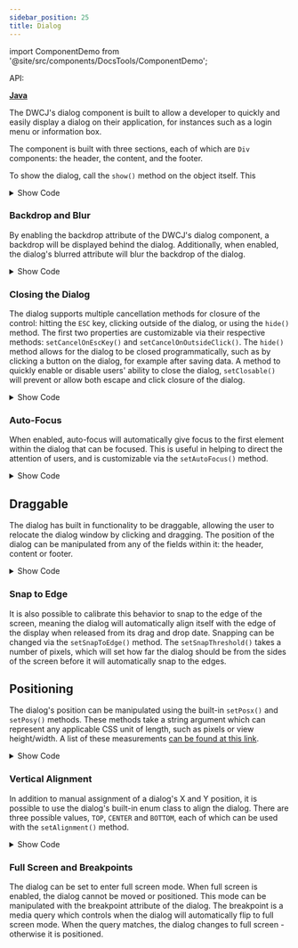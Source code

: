 ```yaml
---
sidebar_position: 25 
title: Dialog
---
```


import ComponentDemo from '@site/src/components/DocsTools/ComponentDemo';

<div style={{width: "100%" , display: "flex", justifyContent: "flex-end"}}>
<p style={{color: "gray"}} >API:&nbsp;</p>
<b><a href="https://javadoc.io/static/org.dwcj/dwcj-engine/0.15.0/org/dwcj/controls/dialog/Dialog.html" style={{justifySelf: "flex-end"}}> Java </a></b>
</div>

The DWCJ's dialog component is built to allow a developer to quickly and easily display a dialog on their application, for instances such as a login menu or information box.

The component is built with three sections, each of which are `Div` components: the header, the content, and the footer.

To show the dialog, call the `show()` method on the object itself. This 
<!-- 
<ComponentDemo 
path='https://hot.bbx.kitchen/webapp/controlsamples?class=control_demos.dialogdemos.DialogSections' 
showCSS='true'
javaE='https://raw.githubusercontent.com/DwcJava/ControlSamples/main/src/main/java/control_demos/listboxdemos/ListboxLabel.java'
javaHighlight='{47-50}'
height = '225px'
/> -->

<details>

<summary>Show Code</summary>

```java
  import org.dwcj.App;
  import org.dwcj.controls.dialog.Dialog;
  import org.dwcj.controls.label.Label;
  import org.dwcj.controls.panels.AppPanel;
  import org.dwcj.exceptions.DwcException;

  public class DialogSections extends App {
  @Override
  public void run() throws DwcException {
    AppPanel p = new AppPanel();
    Dialog dialog = new Dialog();
    p.add(dialog);

    dialog.getHeader().add(new Label("Header"));
    dialog.getContent().add(new Label("Content"));
    dialog.getFooter().add(new Label("Footer"));

    dialog.setCloseable(false);
    dialog.show();
  }
}
```

</details>

### Backdrop and Blur

By enabling the backdrop attribute of the DWCJ's dialog component, a backdrop will be displayed behind the dialog. Additionally, when enabled, the dialog's blurred attribute will blur the backdrop of the dialog.

<!-- <ComponentDemo 
path='/demos/dialog-demos/backdrop_blur.html' 
showCSS='true'
javaE='https://raw.githubusercontent.com/DwcJava/ControlSamples/main/src/main/java/control_demos/listboxdemos/ListboxLabel.java'
javaHighlight='{47-50}'
height = '225px'
/> -->

<details>

<summary>Show Code</summary>

```java
import org.dwcj.App;
import org.dwcj.annotations.InlineStyleSheet;
import org.dwcj.controls.button.Button;
import org.dwcj.controls.button.events.ButtonClickEvent;
import org.dwcj.controls.dialog.Dialog;
import org.dwcj.controls.label.Label;
import org.dwcj.controls.panels.AppPanel;
import org.dwcj.exceptions.DwcException;

@InlineStyleSheet(id = "login-form", value = "" +
  ".loginForm {" +
  "   background-color: #263238;" +
  "   background-image: url(https://images.pling.com/img/00/00/59/97/06/1588511/1c58fba17fc4c48cd52cf17dd3f36556396e73e34a3d37e5aec6098ccdb01f3d1867.jpg);"
  +
  "   background-size: 100% 100%;" +
  "   background-repeat: no-repeat;" +
  "}")
public class DialogBackdropBlur extends App {
  Dialog dialog;

  @Override
  public void run() throws DwcException {
    AppPanel p = new AppPanel();
    dialog = new Dialog();
    p.add(dialog);
    dialog.addClassName("loginForm");

    dialog.getHeader().add(new Label("Header"));
    dialog.getContent().add(new Button("Toggle Background Blur")
      .onClick(this::buttonClick))
      .setStyle("display","flex")
      .setStyle("justify-content", "center");
    dialog.getFooter().add(new Label("Footer"));
    
    dialog.setCloseable(false);
    dialog.show();
  }

  private void buttonClick(ButtonClickEvent ev) {
    dialog.setBlurred(!dialog.isBlurred());
  }
}
  ```

</details>

### Closing the Dialog

The dialog supports multiple cancellation methods for closure of the control: hitting the `ESC` key, clicking outside of the dialog, or using the `hide()` method. The first two properties are customizable via their respective methods:
`setCancelOnEscKey()` and `setCancelOnOutsideClick()`. The `hide()` method allows for the dialog to be closed programmatically, such as by clicking a button on the dialog, for example after saving data. A method to quickly enable or disable users' ability to close the dialog, `setClosable()` will prevent or allow both escape and click closure of the dialog.

<details>

<summary>Show Code</summary>

```java
import org.dwcj.App;
import org.dwcj.controls.button.Button;
import org.dwcj.controls.button.events.ButtonClickEvent;
import org.dwcj.controls.dialog.Dialog;
import org.dwcj.controls.label.Label;
import org.dwcj.controls.panels.AppPanel;
import org.dwcj.exceptions.DwcException;

public class DialogClose extends App {

  Dialog dialog;

  @Override
  public void run() throws DwcException {
    AppPanel p = new AppPanel();
    dialog = new Dialog();
    p.add(dialog,
      new Button("Show Dialog")
        .onClick(this::openDialog)
        .setStyle("margin", "50px"));

    dialog.getHeader().add(new Label("Header"));
    dialog.getContent().add(new Button("Close Dialog").onClick(this::closeDialog));
    dialog.getFooter().add(new Label("Footer"));
    dialog.setCancelOnEscKey(true);
    dialog.show();
  }

  private void closeDialog(ButtonClickEvent ev) {
    dialog.hide();
  }

  private void openDialog(ButtonClickEvent ev) {
    dialog.show();
  }
}
```

</details>

### Auto-Focus

When enabled, auto-focus will automatically give focus to the first element within the dialog that can be focused. This is useful in helping to direct the attention of users, and is customizable via the `setAutoFocus()` method.

<details>

<summary>Show Code</summary>

```java
import org.dwcj.App;
import org.dwcj.controls.dialog.Dialog;
import org.dwcj.controls.label.Label;
import org.dwcj.controls.panels.AppPanel;
import org.dwcj.controls.textbox.TextBox;
import org.dwcj.exceptions.DwcException;

public class DialogAutoFocus extends App {
  @Override
  public void run() throws DwcException {
    AppPanel p = new AppPanel();
    Dialog dialog = new Dialog();
    p.add(dialog);

    dialog.getHeader().add(new Label("Auto Focus"));
    dialog.getContent().add(new TextBox().setAttribute("label", "This Box is Auto Focused"));
    
    dialog.show();
    dialog.setAutoFocus(true);
  }
}
```

</details>

## Draggable

The dialog has built in functionality to be draggable, allowing the user to relocate the dialog window by clicking and dragging. The position of the dialog can be manipulated from any of the fields within it: the header, content or footer.

<details>

<summary>Show Code</summary>

```java
import org.dwcj.App;
import org.dwcj.controls.dialog.Dialog;
import org.dwcj.controls.label.Label;
import org.dwcj.controls.panels.AppPanel;
import org.dwcj.exceptions.DwcException;

public class DialogDraggable extends App {
  @Override
  public void run() throws DwcException {
    AppPanel p = new AppPanel();
    Dialog dialog = new Dialog();
    p.add(dialog);

    dialog.getHeader().add(new Label("Header"));
    dialog.getContent().add(new Label("This dialog will snap to the sides when dragged within 100px of the edge of the display"));
    dialog.getFooter().add(new Label("Footer"));
    dialog.show();

    dialog.setSnapToEdge(true);
    dialog.setSnapThreshold(100);
  }
}
```

</details>

### Snap to Edge
It is also possible to calibrate this behavior to snap to the edge of the screen, meaning the dialog will automatically align itself with the edge of the display when released from its drag and drop date. Snapping can be changed via the `setSnapToEdge()` method. The `setSnapThreshold()` takes a number of pixels, which will set how far the dialog should be from the sides of the screen before it will automatically snap to the edges.  

## Positioning

The dialog's position can be manipulated using the built-in `setPosx()` and `setPosy()` methods. These methods take a string argument which can represent any applicable CSS unit of length, such as pixels or view height/width. A list of these measurements [can be found at this link](https://developer.mozilla.org/en-US/docs/Learn/CSS/Building_blocks/Values_and_units#numbers_lengths_and_percentages).

<details>

<summary>Show Code</summary>

```java
import org.dwcj.App;
import org.dwcj.controls.button.Button;
import org.dwcj.controls.button.events.ButtonClickEvent;
import org.dwcj.controls.dialog.Dialog;
import org.dwcj.controls.label.Label;
import org.dwcj.controls.numericbox.NumericBox;
import org.dwcj.controls.panels.AppPanel;
import org.dwcj.exceptions.DwcException;

public class DialogPositioning extends App {

  NumericBox xPos, yPos;
  Dialog dialog;

  @Override
  public void run() throws DwcException {
    AppPanel p = new AppPanel();
    dialog = new Dialog();
    xPos = new NumericBox();
    yPos = new NumericBox();
    p.add(dialog);

    dialog.getHeader().add(new Label("Header"));
    dialog.getContent()
        .add(new Label("X Pixels:"), xPos, new Label("Y Pixels:"), yPos, new Button("Set Dialog Position").onClick(this::setPosition))
        .setStyle("display", "flex")
        .setStyle("justify-content", "space-around");

    dialog.setAutoFocus(true);
    dialog.show();
    dialog.setCloseable(false);
  }

  private void setPosition(ButtonClickEvent ev) {
    dialog.setPosx(xPos.getValue().toString() + "px");
    dialog.setPosy(yPos.getValue().toString() + "px");
  }
}
```

</details>

### Vertical Alignment

In addition to manual assignment of a dialog's X and Y position, it is possible to use the dialog's built-in enum class to align the dialog. There are three possible values, `TOP`, `CENTER` and `BOTTOM`, each of which can be used with the `setAlignment()` method. 

<details>

<summary>Show Code</summary>

```java
import org.dwcj.App;
import org.dwcj.controls.button.Button;
import org.dwcj.controls.button.events.ButtonClickEvent;
import org.dwcj.controls.dialog.Dialog;
import org.dwcj.controls.label.Label;
import org.dwcj.controls.panels.AppPanel;
import org.dwcj.exceptions.DwcException;

public class DialogAlignments extends App {
  Button alignTop;
  Button alignMid;
  Button alignBtm;
  Dialog dialog;

  @Override
  public void run() throws DwcException {
    AppPanel p = new AppPanel();
    dialog = new Dialog();
    p.add(dialog);

    alignTop = new Button("Align to Top").onClick(this::topAlign);
    alignMid = new Button("Align to Center").onClick(this::midAlign);
    alignBtm = new Button("Align to Bottom").onClick(this::btmAlign);

    dialog.getHeader().add(new Label("Alignments"));
    dialog.getContent().add(alignTop, alignMid, alignBtm)
      .setStyle("display","flex")
      .setStyle("justify-content", "space-around");

    dialog.show();
    dialog.setCloseable(false);
  }

  private void topAlign(ButtonClickEvent ev){
    dialog.setAlignment(Dialog.Alignment.TOP);
  }
  private void midAlign(ButtonClickEvent ev){
    dialog.setAlignment(Dialog.Alignment.CENTER);
  }
  private void btmAlign(ButtonClickEvent ev){
    dialog.setAlignment(Dialog.Alignment.BOTTOM);
  }
}
```

</details>

### Full Screen and Breakpoints

The dialog can be set to enter full screen mode. When full screen is enabled, the dialog cannot be moved or positioned. This mode can be manipulated with the breakpoint attribute of the dialog. The breakpoint is a media query which controls when the dialog will automatically flip to full screen mode. When the query matches, the dialog changes to full screen - otherwise it is positioned.

